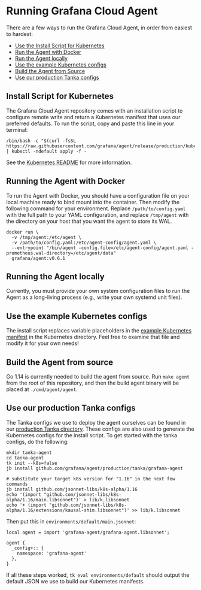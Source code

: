 # Running Grafana Cloud Agent

There are a few ways to run the Grafana Cloud Agent, in order from
easiest to hardest:

- [Use the Install Script for Kubernetes](#install-script-for-kubernetes)
- [Run the Agent with Docker](#running-the-agent-with-docker)
- [Run the Agent locally](#running-the-agent-locally)
- [Use the example Kubernetes configs](#use-the-example-kubernetes-configs)
- [Build the Agent from Source](#build-the-agent-from-source)
- [Use our production Tanka configs](#use-our-production-tanka-configs)

## Install Script for Kubernetes

The Grafana Cloud Agent repository comes with an installation script to
configure remote write and return a Kubernetes manifest that uses our preferred
defaults. To run the script, copy and paste this line in your terminal:

```
/bin/bash -c "$(curl -fsSL https://raw.githubusercontent.com/grafana/agent/release/production/kubernetes/install.sh)" | kubectl -ndefault apply -f -
```

See the [Kubernetes README](./kubernetes/README.md) for more information.

## Running the Agent with Docker

To run the Agent with Docker, you should have a configuration file on
your local machine ready to bind mount into the container. Then modify
the following command for your environment. Replace `/path/to/config.yaml` with
the full path to your YAML configuration, and replace `/tmp/agent` with the
directory on your host that you want the agent to store its WAL.

```
docker run \
  -v /tmp/agent:/etc/agent \
  -v /path/to/config.yaml:/etc/agent-config/agent.yaml \
  --entrypoint "/bin/agent -config.file=/etc/agent-config/agent.yaml -prometheus.wal-directory=/etc/agent/data"
  grafana/agent:v0.6.1
```

## Running the Agent locally

Currently, you must provide your own system configuration files to run the
Agent as a long-living process (e.g., write your own systemd unit files).

## Use the example Kubernetes configs

The install script replaces variable placeholders in the [example Kubernetes
manifest](./kubernetes/agent.yaml) in the Kubernetes directory. Feel free to
examine that file and modify it for your own needs!

## Build the Agent from source

Go 1.14 is currently needed to build the agent from source. Run `make agent`
from the root of this repository, and then the build agent binary will be placed
at `./cmd/agent/agent`.

## Use our production Tanka configs

The Tanka configs we use to deploy the agent ourselves can be found in our
[production Tanka directory](./tanka/grafana-agent). These configs are also used
to generate the Kubernetes configs for the install script. To get started with
the tanka configs, do the following:

```
mkdir tanka-agent
cd tanka-agent
tk init --k8s=false
jb install github.com/grafana/agent/production/tanka/grafana-agent

# substitute your target k8s version for "1.16" in the next few commands
jb install github.com/jsonnet-libs/k8s-alpha/1.16
echo '(import "github.com/jsonnet-libs/k8s-alpha/1.16/main.libsonnet")' > lib/k.libsonnet
echo '+ (import "github.com/jsonnet-libs/k8s-alpha/1.16/extensions/kausal-shim.libsonnet")' >> lib/k.libsonnet
```

Then put this in `environments/default/main.jsonnet`:
```
local agent = import 'grafana-agent/grafana-agent.libsonnet';

agent {
  _config+:: {
    namespace: 'grafana-agent'
  },
}
```

If all these steps worked, `tk eval environments/default` should output the
default JSON we use to build our Kubernetes manifests.
